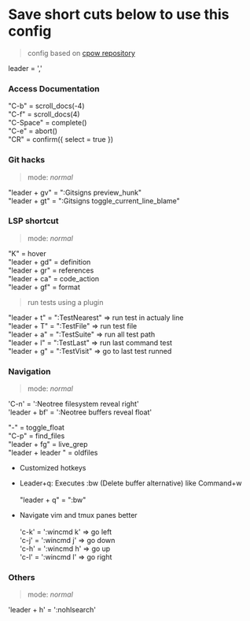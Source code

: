 # Save short cuts below to use this config
> config based on [cpow repository](https://github.com/cpow/neovim-for-newbs/tree/main)

leader = ','

### Access Documentation
"C-b"     = scroll_docs(-4)\
"C-f"     = scroll_docs(4)\
"C-Space" = complete()\
"C-e"     = abort()\
"CR"      = confirm({ select = true })

### Git hacks 
> mode: *normal*

"leader + gv" = ":Gitsigns preview_hunk"\
"leader + gt" = ":Gitsigns toggle_current_line_blame"

### LSP shortcut
> mode: *normal*

"K"           = hover\
"leader + gd" = definition\
"leader + gr" = references\
"leader + ca" = code_action\
"leader + gf" = format

> run tests using a plugin

"leader + t" = ":TestNearest" => run test in actualy line\
"leader + T" = ":TestFile" => run test file\
"leader + a" = ":TestSuite" => run all test path\
"leader + l" = ":TestLast" => run last command test \
"leader + g" = ":TestVisit" => go to last test runned


### Navigation
> mode: *normal*

'C-n'         = ':Neotree filesystem reveal right'\
'leader + bf' = ':Neotree buffers reveal float'

"-"                = toggle_float\
"C-p"            = find_files\
"leader + fg"       = live_grep\
"leader + leader " = oldfiles

 - Customized hotkeys
 - Leader+q: Executes :bw (Delete buffer alternative) like Command+w\
\
"leader + q" = ":bw"

 - Navigate vim and tmux panes better\
\
'c-k' = ':wincmd k' => go left\
'c-j' = ':wincmd j' => go down\
'c-h' = ':wincmd h' => go up\
'c-l' = ':wincmd l' => go right

### Others
> mode: *normal*

'leader + h' = ':nohlsearch'
